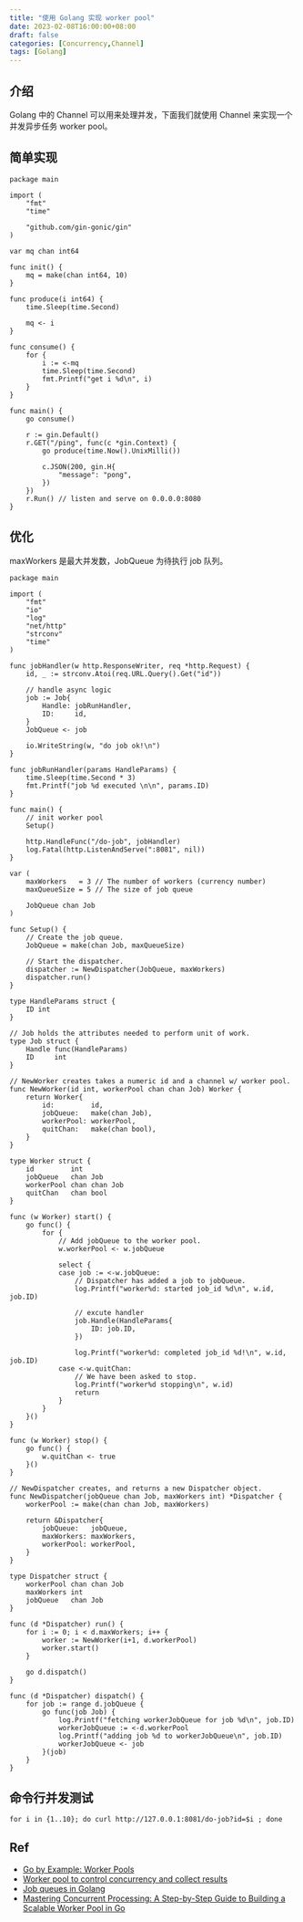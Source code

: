 ```yaml
---
title: "使用 Golang 实现 worker pool"
date: 2023-02-08T16:00:00+08:00
draft: false
categories: [Concurrency,Channel]
tags: [Golang]
---
```


## 介绍
Golang 中的 Channel 可以用来处理并发，下面我们就使用 Channel 来实现一个并发异步任务 worker pool。

## 简单实现
```
package main

import (
	"fmt"
	"time"

	"github.com/gin-gonic/gin"
)

var mq chan int64

func init() {
	mq = make(chan int64, 10)
}

func produce(i int64) {
	time.Sleep(time.Second)

	mq <- i
}

func consume() {
	for {
		i := <-mq
		time.Sleep(time.Second)
		fmt.Printf("get i %d\n", i)
	}
}

func main() {
	go consume()

	r := gin.Default()
	r.GET("/ping", func(c *gin.Context) {
		go produce(time.Now().UnixMilli())

		c.JSON(200, gin.H{
			"message": "pong",
		})
	})
	r.Run() // listen and serve on 0.0.0.0:8080
}
```

## 优化
maxWorkers 是最大并发数，JobQueue 为待执行 job 队列。

```
package main

import (
	"fmt"
	"io"
	"log"
	"net/http"
	"strconv"
	"time"
)

func jobHandler(w http.ResponseWriter, req *http.Request) {
	id, _ := strconv.Atoi(req.URL.Query().Get("id"))

	// handle async logic
	job := Job{
		Handle: jobRunHandler,
		ID:     id,
	}
	JobQueue <- job

	io.WriteString(w, "do job ok!\n")
}

func jobRunHandler(params HandleParams) {
	time.Sleep(time.Second * 3)
	fmt.Printf("job %d executed \n\n", params.ID)
}

func main() {
	// init worker pool
	Setup()

	http.HandleFunc("/do-job", jobHandler)
	log.Fatal(http.ListenAndServe(":8081", nil))
}

var (
	maxWorkers   = 3 // The number of workers (currency number)
	maxQueueSize = 5 // The size of job queue

	JobQueue chan Job
)

func Setup() {
	// Create the job queue.
	JobQueue = make(chan Job, maxQueueSize)

	// Start the dispatcher.
	dispatcher := NewDispatcher(JobQueue, maxWorkers)
	dispatcher.run()
}

type HandleParams struct {
	ID int
}

// Job holds the attributes needed to perform unit of work.
type Job struct {
	Handle func(HandleParams)
	ID     int
}

// NewWorker creates takes a numeric id and a channel w/ worker pool.
func NewWorker(id int, workerPool chan chan Job) Worker {
	return Worker{
		id:         id,
		jobQueue:   make(chan Job),
		workerPool: workerPool,
		quitChan:   make(chan bool),
	}
}

type Worker struct {
	id         int
	jobQueue   chan Job
	workerPool chan chan Job
	quitChan   chan bool
}

func (w Worker) start() {
	go func() {
		for {
			// Add jobQueue to the worker pool.
			w.workerPool <- w.jobQueue

			select {
			case job := <-w.jobQueue:
				// Dispatcher has added a job to jobQueue.
				log.Printf("worker%d: started job_id %d\n", w.id, job.ID)

				// excute handler
				job.Handle(HandleParams{
					ID: job.ID,
				})

				log.Printf("worker%d: completed job_id %d!\n", w.id, job.ID)
			case <-w.quitChan:
				// We have been asked to stop.
				log.Printf("worker%d stopping\n", w.id)
				return
			}
		}
	}()
}

func (w Worker) stop() {
	go func() {
		w.quitChan <- true
	}()
}

// NewDispatcher creates, and returns a new Dispatcher object.
func NewDispatcher(jobQueue chan Job, maxWorkers int) *Dispatcher {
	workerPool := make(chan chan Job, maxWorkers)

	return &Dispatcher{
		jobQueue:   jobQueue,
		maxWorkers: maxWorkers,
		workerPool: workerPool,
	}
}

type Dispatcher struct {
	workerPool chan chan Job
	maxWorkers int
	jobQueue   chan Job
}

func (d *Dispatcher) run() {
	for i := 0; i < d.maxWorkers; i++ {
		worker := NewWorker(i+1, d.workerPool)
		worker.start()
	}

	go d.dispatch()
}

func (d *Dispatcher) dispatch() {
	for job := range d.jobQueue {
		go func(job Job) {
			log.Printf("fetching workerJobQueue for job %d\n", job.ID)
			workerJobQueue := <-d.workerPool
			log.Printf("adding job %d to workerJobQueue\n", job.ID)
			workerJobQueue <- job
		}(job)
	}
}
```

## 命令行并发测试
```
for i in {1..10}; do curl http://127.0.0.1:8081/do-job?id=$i ; done
```


## Ref
- [Go by Example: Worker Pools](https://gobyexample.com/worker-pools)
- [Worker pool to control concurrency and collect results](https://gist.github.com/harlow/49318d54f45d29f1a77cc641faf14054)
- [Job queues in Golang](https://gist.github.com/harlow/dbcd639cf8d396a2ab73)
- [Mastering Concurrent Processing: A Step-by-Step Guide to Building a Scalable Worker Pool in Go](https://medium.com/@souravchoudhary0306/mastering-concurrent-processing-a-step-by-step-guide-to-building-a-scalable-worker-pool-in-go-54093074c612)

